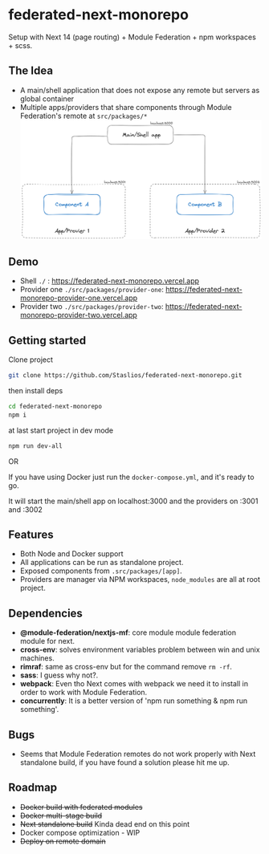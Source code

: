 # federated-next-monorepo
Setup with Next 14 (page routing) + Module Federation + npm workspaces + scss.

## The Idea
- A main/shell application that does not expose any remote but servers as global container
- Multiple apps/providers that share components through Module Federation's remote at `src/packages/*`
![Alt Text](docs/img/prj-scheme.png)

## Demo
- Shell `./` : https://federated-next-monorepo.vercel.app
- Provider one `./src/packages/provider-one`: https://federated-next-monorepo-provider-one.vercel.app
- Provider two `./src/packages/provider-two`: https://federated-next-monorepo-provider-two.vercel.app

## Getting started
Clone project
``` bash
git clone https://github.com/Staslios/federated-next-monorepo.git
```

then install deps
``` bash
cd federated-next-monorepo
npm i 
```

at last start project in dev mode
``` bash
npm run dev-all
```

OR

If you have using Docker just run the `docker-compose.yml`, and it's ready to go.

It will start the main/shell app on localhost:3000 and the providers on :3001 and :3002

## Features
- Both Node and Docker support
- All applications can be run as standalone project.
- Exposed components from `.src/packages/[app]`.
- Providers are manager via NPM workspaces, `node_modules` are all at root project.

## Dependencies
- **@module-federation/nextjs-mf**: core module module federation module for next.
- **cross-env**: solves environment variables problem between win and unix machines.
- **rimraf**: same as cross-env but for the command remove `rm -rf`.
- **sass**: I guess why not?.
- **webpack**: Even tho Next comes with webpack we need it to install in order to work with Module Federation.
- **concurrently**: It is a better version of 'npm run something & npm run something'.

## Bugs
- Seems that Module Federation remotes do not work properly with Next standalone build, if you have found a solution please hit me up.

## Roadmap
- ~~Docker build with federated modules~~
- ~~Docker multi-stage build~~
- ~~Next standalone build~~ Kinda dead end on this point
- Docker compose optimization - WIP
- ~~Deploy on remote domain~~